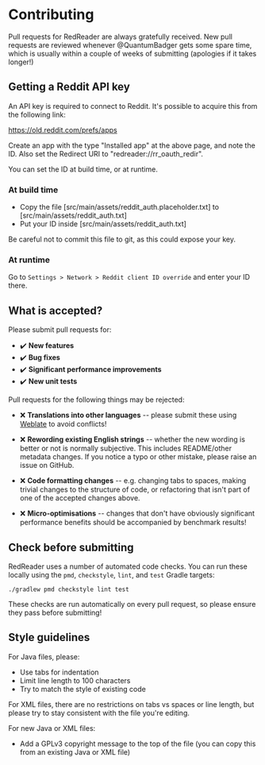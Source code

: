 # Contributing

Pull requests for RedReader are always gratefully received. New pull requests
are reviewed whenever @QuantumBadger gets some spare time, which is usually
within a couple of weeks of submitting (apologies if it takes longer!)

## Getting a Reddit API key

An API key is required to connect to Reddit. It's possible to acquire this from the
following link:

https://old.reddit.com/prefs/apps

Create an app with the type "Installed app" at the above page, and note the ID.
Also set the Redirect URI to "redreader://rr_oauth_redir".

You can set the ID at build time, or at runtime.

### At build time

* Copy the file [src/main/assets/reddit_auth.placeholder.txt] to [src/main/assets/reddit_auth.txt]
* Put your ID inside [src/main/assets/reddit_auth.txt]

Be careful not to commit this file to git, as this could expose your key.

### At runtime

Go to `Settings > Network > Reddit client ID override` and enter your ID there.

## What is accepted?

Please submit pull requests for:

* :heavy_check_mark: **New features**
* :heavy_check_mark: **Bug fixes**
* :heavy_check_mark: **Significant performance improvements**
* :heavy_check_mark: **New unit tests**

Pull requests for the following things may be rejected:

* ❌ **Translations into other languages** -- please submit these using
    [Weblate](https://hosted.weblate.org/engage/redreader) to avoid conflicts!
    
* ❌ **Rewording existing English strings** -- whether the new wording is better
    or not is normally subjective. This includes README/other metadata changes.
    If you notice a typo or other mistake, please raise an issue on GitHub.
    
* ❌ **Code formatting changes** -- e.g. changing tabs to spaces, making
    trivial changes to the structure of code, or refactoring that isn't part of
    one of the accepted changes above.
    
* ❌ **Micro-optimisations** -- changes that don't have obviously significant
    performance benefits should be accompanied by benchmark results!

## Check before submitting

RedReader uses a number of automated code checks. You can run these locally
using the `pmd`, `checkstyle`, `lint`, and `test` Gradle targets:

```
./gradlew pmd checkstyle lint test
```

These checks are run automatically on every pull request, so please ensure they
pass before submitting!

## Style guidelines

For Java files, please:

* Use tabs for indentation
* Limit line length to 100 characters
* Try to match the style of existing code

For XML files, there are no restrictions on tabs vs spaces or line length, but
please try to stay consistent with the file you're editing.

For new Java or XML files:

* Add a GPLv3 copyright message to the top of the file (you can copy this from
    an existing Java or XML file)
